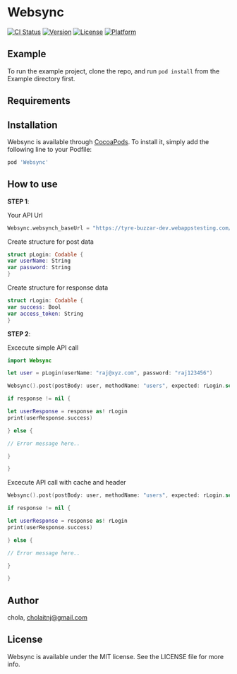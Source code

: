 # Websync

[![CI Status](https://img.shields.io/travis/cholaitnj@gmail.com/Websync.svg?style=flat)](https://travis-ci.org/cholaitnj@gmail.com/Websync)
[![Version](https://img.shields.io/cocoapods/v/Websync.svg?style=flat)](https://cocoapods.org/pods/Websync)
[![License](https://img.shields.io/cocoapods/l/Websync.svg?style=flat)](https://cocoapods.org/pods/Websync)
[![Platform](https://img.shields.io/cocoapods/p/Websync.svg?style=flat)](https://cocoapods.org/pods/Websync)

## Example

To run the example project, clone the repo, and run `pod install` from the Example directory first.

## Requirements

## Installation

Websync is available through [CocoaPods](https://cocoapods.org). To install
it, simply add the following line to your Podfile:

```ruby
pod 'Websync'
```

How to use
----------

**STEP 1**:

Your API Url
```swift
Websync.websynch_baseUrl = "https://tyre-buzzar-dev.webappstesting.com/api/"
```

Create structure for post data
```swift
struct pLogin: Codable {
var userName: String
var password: String
}
```

Create structure for response data
```swift
struct rLogin: Codable {
var success: Bool
var access_token: String
}
```

**STEP 2**:

Excecute simple API call
```swift
import Websync

let user = pLogin(userName: "raj@xyz.com", password: "raj123456")

Websync().post(postBody: user, methodName: "users", expected: rLogin.self) { response, error in

if response != nil {

let userResponse = response as! rLogin
print(userResponse.success)

} else {

// Error message here..

}

}
```

Excecute API call with cache and header
```swift
Websync().post(postBody: user, methodName: "users", expected: rLogin.self, header: ["auth":"12121"], cache: true) { response, error in

if response != nil {

let userResponse = response as! rLogin
print(userResponse.success)

} else {

// Error message here..

}

}
```


## Author

chola, cholaitnj@gmail.com

## License

Websync is available under the MIT license. See the LICENSE file for more info.
